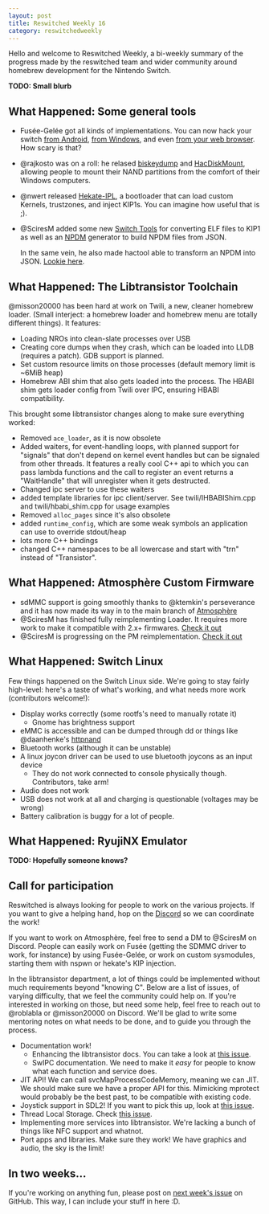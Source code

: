 ```yaml
---
layout: post
title: Reswitched Weekly 16
category: reswitchedweekly
---
```


Hello and welcome to Reswitched Weekly, a bi-weekly summary of the progress
made by the reswitched team and wider community around homebrew development for
the Nintendo Switch.

**TODO: Small blurb**

## What Happened: Some general tools

- Fusée-Gelée got all kinds of implementations. You can now hack your switch 
  [from Android](https://github.com/DavidBuchanan314/NXLoader),
  [from Windows](https://github.com/rajkosto/TegraRcmSmash),
  and even [from your web browser](https://github.com/atlas44/web-fusee-launcher).
  How scary is that?

- @rajkosto was on a roll: he relased [biskeydump](https://github.com/rajkosto/biskeydump) and [HacDiskMount](),
  allowing people to mount their NAND partitions from the comfort of their Windows
  computers.

- @nwert released [Hekate-IPL](https://github.com/nwert/hekate), a bootloader
  that can load custom Kernels, trustzones, and inject KIP1s. You can imagine
  how useful that is ;).
  
- @SciresM added some new [Switch Tools](https://github.com/switchbrew/switch-tools)
  for converting ELF files to KIP1 as well as an [NPDM](http://switchbrew.org/index.php?title=NPDM)
  generator to build NPDM files from JSON.

  In the same vein, he also made hactool able to transform an NPDM into JSON.
  [Lookie here](https://github.com/SciresM/hactool/commit/fa2730ef598a2eb04ab7cbde6dcb957d0bcf1315).

## What Happened: The Libtransistor Toolchain

@misson20000 has been hard at work on Twili, a new, cleaner homebrew loader.
(Small interject: a homebrew loader and homebrew menu are totally different things).
It features:

- Loading NROs into clean-slate processes over USB
- Creating core dumps when they crash, which can be loaded into LLDB (requires a
  patch). GDB support is planned.
- Set custom resource limits on those processes (default memory limit is ~6MiB
  heap)
- Homebrew ABI shim that also gets loaded into the process. The HBABI shim gets
  loader config from Twili over IPC, ensuring HBABI compatibility.

This brought some libtransistor changes along to make sure everything worked:

- Removed `ace_loader`, as it is now obsolete
- Added waiters, for event-handling loops, with planned support for "signals"
  that don't depend on kernel event handles but can be signaled from other threads.
  It features a really cool C++ api to which you can pass lambda functions and
  the call to register an event returns a "WaitHandle" that will unregister when
  it gets destructed.
- Changed ipc server to use these waiters
- added template libraries for ipc client/server. See twili/IHBABIShim.cpp and
  twili/hbabi_shim.cpp for usage examples
- Removed `alloc_pages` since it's also obsolete
- added `runtime_config`, which are some weak symbols an application can use to
  override stdout/heap
- lots more C++ bindings
- changed C++ namespaces to be all lowercase and start with "trn" instead of
  "Transistor".

## What Happened: Atmosphère Custom Firmware

- sdMMC support is going smoothly thanks to @ktemkin's perseverance and it has now 
  made its way in to the main branch of [Atmosphère](https://github.com/Atmosphere-NX/Atmosphere/)
- @SciresM has finished fully reimplementing Loader. It requires more work to make it compatible with 2.x+ firmwares. [Check it out](https://github.com/Atmosphere-NX/Atmosphere/tree/master/stratosphere/loader)
- @SciresM is progressing on the PM reimplementation. [Check it out](https://github.com/Atmosphere-NX/Atmosphere/master/stratosphere/pm)

## What Happened: Switch Linux

Few things happened on the Switch Linux side. We're going to stay fairly
high-level: here's a taste of what's working, and what needs more work
(contributors welcome!):

- Display works correctly (some rootfs's need to manually rotate it)
  - Gnome has brightness support
- eMMC is accessible and can be dumped through dd or things like @daanhenke's [httpnand](https://github.com/daanhenke/httpnand)
- Bluetooth works (although it can be unstable)
- A linux joycon driver can be used to use bluetooth joycons as an input device
  - They do not work connected to console physically though. Contributors, take arm!
- Audio does not work
- USB does not work at all and charging is questionable (voltages may be wrong)
- Battery calibration is buggy for a lot of people.

## What Happened: RyujiNX Emulator
**TODO: Hopefully someone knows?**

## Call for participation

Reswitched is always looking for people to work on the various projects. If you
want to give a helping hand, hop on the [Discord] so we can coordinate the work!

If you want to work on Atmosphère, feel free to send a DM to @SciresM on
Discord. People can easily work on Fusée (getting the SDMMC driver to work, for
instance) by using Fusée-Gelée, or work on custom sysmodules, starting them with
nspwn or hekate's KIP injection.

In the libtransistor department, a lot of things could be implemented without
much requirements beyond "knowing C". Below are a list of issues, of varying
difficulty, that we feel the community could help on. If you're interested in
working on those, but need some help, feel free to reach out to @roblabla or
@misson20000 on Discord. We'll be glad to write some mentoring notes on what
needs to be done, and to guide you through the process.

- Documentation work!
  - Enhancing the libtransistor docs. You can take a look at
    [this issue](https://github.com/reswitched/libtransistor/issues/89).
  - SwIPC documentation. We need to make it *easy* for people to know what each
    function and service does.
- JIT API! We can call svcMapProcessCodeMemory, meaning we can
  JIT. We should make sure we have a proper API for this. Mimicking mprotect
  would probably be the best past, to be compatible with existing code.
- Joystick support in SDL2! If you want to pick this up, look at [this issue](https://github.com/reswitched/sdl-libtransistor/issues/1).
- Thread Local Storage. Check [this issue](https://github.com/reswitched/libtransistor/issues/91).
- Implementing more services into libtransistor. We're lacking a bunch of things
  like NFC support and whatnot.
- Port apps and libraries. Make sure they work! We have graphics and audio, the
  sky is the limit!

## In two weeks...

If you're working on anything fun, please post on [next week's issue] on GitHub.
This way, I can include your stuff in here :D.

[next week's issue]: TODO
[Discord]: https://discordapp.com/invite/DThbZ7z
